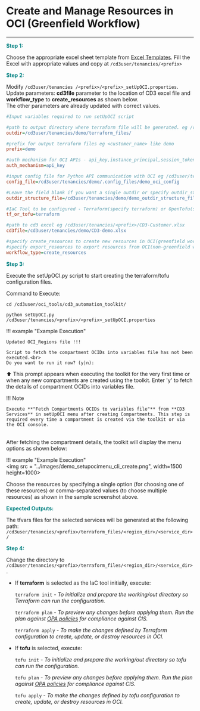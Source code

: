 # **Create and Manage Resources in OCI (Greenfield Workflow)**
---


<span style="color: teal; font-weight: bold;">Step 1:</span>

Choose the appropriate excel sheet template from <a href="../excel-templates"><u>Excel Templates</u></a>.
Fill the Excel with appropriate values and copy at `/cd3user/tenancies/<prefix>`<br>

<span style="color: teal; font-weight: bold;">Step 2:</span>

Modify ```/cd3user/tenancies /<prefix>/<prefix>_setUpOCI.properties```.
<br>Update parameters: **cd3file** parameter to the location of CD3 excel file and  **workflow_type**  to **create_resources** as shown below.
<br> The other parameters are already updated with correct values.
```ini
#Input variables required to run setUpOCI script

#path to output directory where terraform file will be generated. eg /cd3user/tenancies/<prefix>/terraform_files
outdir=/cd3user/tenancies/demo/terraform_files/

#prefix for output terraform files eg <customer_name> like demo
prefix=demo

#auth mechanism for OCI APIs - api_key,instance_principal,session_token
auth_mechanism=api_key

#input config file for Python API communication with OCI eg /cd3user/tenancies/<prefix>/.config_files/<prefix>_config;
config_file=/cd3user/tenancies/demo/.config_files/demo_oci_config

#Leave the field blank if you want a single outdir or specify outdir_structure_file.properties containing the directory structure for OCI services.
outdir_structure_file=/cd3user/tenancies/demo/demo_outdir_structure_file.properties

#IaC Tool to be configured - Terraform(specify terraform) or OpenTofu(specify tofu)
tf_or_tofu=terraform

#path to cd3 excel eg /cd3user/tenancies/<prefix>/CD3-Customer.xlsx
cd3file=/cd3user/tenancies/demo/CD3-demo.xlsx

#specify create_resources to create new resources in OCI(greenfield workflow)
#specify export_resources to export resources from OCI(non-greenfield workflow)
workflow_type=create_resources
```


<span style="color: teal; font-weight: bold;">Step 3:</span>

Execute the setUpOCI.py script to start creating the terraform/tofu configuration files.
    
Command to Execute:
```
cd /cd3user/oci_tools/cd3_automation_toolkit/
```
```
python setUpOCI.py /cd3user/tenancies/<prefix>/<prefix>_setUpOCI.properties
```
         
!!! example "Example Execution"

    Updated OCI_Regions file !!!

    Script to fetch the compartment OCIDs into variables file has not been executed.<br>
    Do you want to run it now? (y|n):

⬆️ This prompt appears when executing the toolkit for the very first time or when any new compartments are created using the toolkit. Enter 'y' to fetch the details of compartment OCIDs into variables file.

!!! Note

    Execute **"Fetch Compartments OCIDs to variables file"** from **CD3 Services** in setUpOCI menu after creating Compartments. This step is required every time a compartment is created via the toolkit or via the OCI console.

<br> After fetching the compartment details, the toolkit will display the menu options as shown below:

!!! example  "Example Execution"  
    <img src = "../images/demo_setupocimenu_cli_create.png", width=1500 height=1000> 


Choose the resources by specifying a single option (for choosing one of these resources) or comma-separated values (to choose multiple resources) as shown in the sample screenshot above.<br>



<span style="color: teal; font-weight: bold;">Expected Outputs:</span>

The tfvars files for the selected services will be generated at the following path:
`/cd3user/tenancies/<prefix>/terraform_files/<region_dir>/<service_dir>/`


<span style="color: teal; font-weight: bold;">Step 4:</span>

Change the directory to  ```/cd3user/tenancies/<prefix>/terraform_files/<region_dir>/<service_dir>``` .

  - If **terraform** is selected as the IaC tool initially, execute:


    ```terraform init```  - *To initialize and prepare the working/out directory so Terraform can run the configuration.*<br>

    ```terraform plan```  - *To preview any changes before applying them. Run the plan against <a href="../opa-integration"><u>OPA policies</u></a> for compliance against CIS.*

    ```terraform apply``` - *To make the changes defined by Terraform configuration to create, update, or destroy resources in OCI.*

  
- If **tofu** is selected, execute:

    ```tofu init```  - *To initialize and prepare the working/out directory so tofu can run the configuration.*<br>

    ```tofu plan```  - *To preview any changes before applying them. Run the plan against <a href="../opa-integration"><u>OPA policies</u></a> for compliance against CIS.*

    ```tofu apply``` - *To make the changes defined by tofu configuration to create, update, or destroy resources in OCI.*